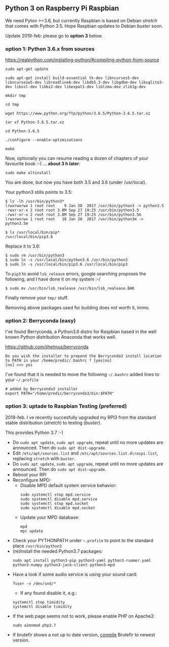 ## Python 3 on Raspberry Pi Raspbian

We need Pyton >=3.6, but currently Raspbian is based on Debian *stretch* that comes with Python 3.5. Hope Raspbian updates to Debian *buster* soon.

Update 2019-feb: please go to **option 3** below.

### option 1: Python 3.6.x from sources

https://realpython.com/installing-python/#compiling-python-from-source

    sudo apt-get update

    sudo apt-get install build-essential tk-dev libncurses5-dev libncursesw5-dev libreadline6-dev libdb5.3-dev libgdbm-dev libsqlite3-dev libssl-dev libbz2-dev libexpat1-dev liblzma-dev zlib1g-dev

    mkdir tmp

    cd tmp

    wget https://www.python.org/ftp/python/3.6.5/Python-3.6.5.tar.xz

    tar xf Python-3.6.5.tar.xz

    cd Python-3.6.5

    ./configure --enable-optimizations

    make

Now, optionally you can resume reading a dozen of chapters of your favourite book :-)
... **about 3 h later**:

    sudo make altinstall

You are done, but now you have both 3.5 and 3.6 (under /usr/local).

Your python3 stills points to 3.5:

    $ ls -lh /usr/bin/python3*
    lrwxrwxrwx 1 root root    9 Jan 20  2017 /usr/bin/python3 -> python3.5
    -rwxr-xr-x 2 root root 3.8M Sep 27 19:25 /usr/bin/python3.5
    -rwxr-xr-x 2 root root 3.8M Sep 27 19:25 /usr/bin/python3.5m
    lrwxrwxrwx 1 root root   10 Jan 20  2017 /usr/bin/python3m -> python3.5m
    
    $ ls /usr/local/bin/pip*
    /usr/local/bin/pip3.6

Replace it to 3.6:

    $ sudo rm /usr/bin/python3
    $ sudo ln -s /usr/local/bin/python3.6 /usr/bin/python3
    $ sudo ln -s /usr/local/bin/pip3.6 /usr/local/bin/pip3


To `pip3` to avoid `lsb_release` errors, google searching proposes the following, and I have done it on my system :-/

    $ sudo mv /usr/bin/lsb_realease /usr/bin/lsb_realease.BAK

Finally remove your `tmp/` stuff.

Removing above packages used for building does not worth it, immo.

### option 2: Berryconda (easy)
I've found Berryconda, a Python3.6 distro for Raspbian based in the well known Python distribution Anaconda that works well.

https://github.com/jjhelmus/berryconda


    Do you wish the installer to prepend the Berryconda3 install location
    to PATH in your /home/predic/.bashrc ? [yes|no]
    [no] >>> yes

I've found that it is needed to move the following `~/.bashrc` added lines to your `~/.profile`

    # added by Berryconda3 installer
    export PATH="/home/predic/berryconda3/bin:$PATH"
    
### option 3: uptade to Raspbian Testing (preferred)

2019-feb. I ve recently succesfully upgraded my RPI3 from the standard stable distribution (*stretch*) to testing (*buster*).

This provides Python 3.7 :-)

- Do `sudo apt update`, `sudo apt upgrade`, repeat until no more updates are announced. Then do `sudo apt dist-upgrade`.
- Edit `/etc/apt/sources.list` and `/etc/apt/sources.list.d\raspi.list`, replacing `stretch` with `buster`.
- Do `sudo apt update`, `sudo apt upgrade`, repeat until no more updates are announced. Then do `sudo apt dist-upgrade`.
- Reboot your RPI
- Reconfigure MPD:
    - Disable MPD default system service behavior:
        ```
        sudo systemctl stop mpd.service
        sudo systemctl disable mpd.service
        sudo systemctl stop mpd.socket
        sudo systemctl disable mpd.socket
        ```
    - Update your MPD database:
        ```
        mpd
        mpc update
        ```
- Check your PYTHONPATH under `~.profile` to point to the standard place `/usr/bin/python3`
- (re)Install the needed Python3.7 packages:
    ```
    sudo apt install python3-pip python3-yaml python3-ruamer.yaml python3-numpy python3-jack-client python3-mpd
    ```
- Have a look if some audio service is using your sound card:
    ```
    fuser -v /dev/snd/*
    ```
    - If any found disable it, e.g.:
    ```
    systemctl stop timidity
    systemctl disable timidity
    ```
- If the web page seems not to work, please enable PHP on Apache2:
    ```
    sudo a2enmod php3.7
    ```
- If brutefir shows a not up to date version, [compile](https://github.com/AudioHumLab/FIRtro/wiki/911-Brutefir---versiones#compilar-brutefir) Brutefir to newest version.
   
